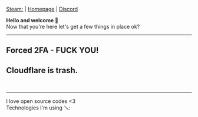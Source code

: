 <a href="https://steamcommunity.com/id/NickiG2705" target="_blank">Steam:</a> | 
<a href="https://nickig.org/" target="_blank">Homepage</a> | 
<a href="https://discord.com/users/JUKO2705" target="_blank">Discord</a>

<b>Hello and welcome 👋</b><br>
Now that you're here let's get a few things in place ok?<br>
<hr>
<h2>Forced 2FA - FUCK YOU!</h2>
<h2>Cloudflare is trash.</h2><br>
<hr>
I love open source codes <3<br>
Technologies I'm using 🪛:<br>



